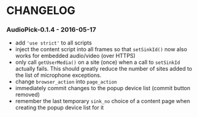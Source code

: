 # CHANGELOG

### AudioPick-0.1.4 - 2016-05-17
- add `'use strict'` to all scripts
- inject the content script into all frames so that `setSinkId()` now also works for embedded audio/video (over HTTPS)
- only call `getUserMedia()` on a site (once) when a call to `setSinkId` actually fails. This should greatly reduce the number of sites added to the list of microphone exceptions.  
- change `browser_action` into `page_action`
- immediately commit changes to the popup device list (commit button removed)
- remember the last temporary `sink_no` choice of a content page when creating the popup device list for it
